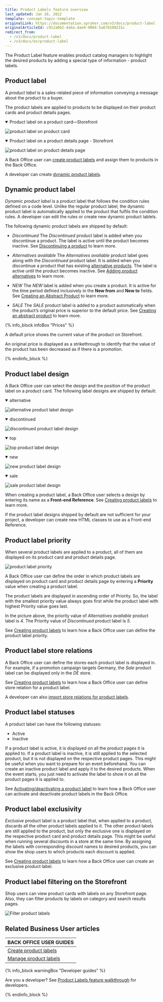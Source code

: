 ```yaml
---
title: Product Labels feature overview
last_updated: Jan 26, 2022
template: concept-topic-template
originalLink: https://documentation.spryker.com/v3/docs/product-label
originalArticleId: c912a0b2-4a6a-4ae9-9004-5a678198231c
redirect_from:
  - /v3/docs/product-label
  - /v3/docs/en/product-label
---
```


The Product Label feature enables product catalog managers to highlight the desired products by adding a special type of information - product labels.


## Product label

A *product label* is a sales-related piece of information conveying a message about the product to a buyer.

The product labels are applied to products to be displayed on their product cards and product details pages.

<details open>

<summary markdown='span'>Product label on a product card—Storefront</summary>

![product label on product card](https://spryker.s3.eu-central-1.amazonaws.com/docs/Features/Product+Management/Product+Label/Product+Label+Feature+Overview/product-label-on-product-card.png)

</details>

 <details open>
<summary markdown='span'>Product label on a product details page - Storefront</summary>

![product label on product details page](https://spryker.s3.eu-central-1.amazonaws.com/docs/Features/Product+Management/Product+Label/Product+Label+Feature+Overview/product-label-on-product-details-page.png)

</details>

A Back Office user can [create product labels](/docs/scos/user/back-office-user-guides/{{page.version}}/merchandising/product-labels/creating-product-labels.html) and assign them to products in the Back Office.

A developer can create [dynamic product labels](#dynamic-product-label).


## Dynamic product label
*Dynamic product label* is a product label that follows the condition rules defined on a code level. Unlike the regular product label, the dynamic product label is automatically applied to the product that fulfils the condition rules. A developer can edit the rules or create new dynamic product lablels.

The following dynamic product labels are shipped by default:
* *Discontinued*
The *Discontinued* product label is added when you discontinue a product. The label is active until the product becomes inactive. See [Discontinuing a product](/docs/scos/user/back-office-user-guides/{{page.version}}/catalog/products/managing-products/discontinuing-products.html) to learn more.

* *Alternatives available*
The *Alternatives available* product label goes along with the *Discontinued* product label. It is added when you discontinue a product that has existing [alternative products](/docs/scos/user/features/{{page.version}}/alternative-products-feature-overview.html). The label is active until the product becomes inactive. See [Adding product alternatives](/docs/scos/user/back-office-user-guides/{{page.version}}/catalog/products/managing-products/adding-product-alternatives.html) to learn more.

* *NEW*
The *NEW* label is added when you create a product. It is active for the time period defined inclusively in the **New from** and **New to** fields. See [Creating an Abstract Product](/docs/scos/user/back-office-user-guides/{{page.version}}/catalog/products/abstract-products/creating-abstract-products-and-product-bundles.html) to learn more.
* *SALE*
The *SALE* product label is added to a product automatically when the product’s original price is superior to the default price. See [Creating an abstract product](/docs/scos/user/back-office-user-guides/{{page.version}}/catalog/products/abstract-products/creating-abstract-products-and-product-bundles.html) to learn more.

{% info_block infoBox "Prices" %}

A default price shows the current value of the product on Storefront.

An original price is displayed as a strikethrough to identify that the value of the product has been decreased as if there is a promotion.

{% endinfo_block %}


## Product label design
A Back Office user can select the design and the position of the product label on a product card. The following label designs are shipped by default:

 <details open>
<summary markdown='span'>alternative</summary>

![alternative product label design](https://spryker.s3.eu-central-1.amazonaws.com/docs/Features/Product+Management/Product+Label/Product+Label+Feature+Overview/alternatives-available-product-label-design.png)

</details>


 <details open>
<summary markdown='span'>discontinued</summary>

![discontinued product label design](https://spryker.s3.eu-central-1.amazonaws.com/docs/Features/Product+Management/Product+Label/Product+Label+Feature+Overview/discontinued-product-label-design.png)

</details>


 <details open>
<summary markdown='span'>top</summary>

![top product label design](https://spryker.s3.eu-central-1.amazonaws.com/docs/Features/Product+Management/Product+Label/Product+Label+Feature+Overview/top-product-label-design.png)

</details>



 <details open>
<summary markdown='span'>new</summary>

![new product label design](https://spryker.s3.eu-central-1.amazonaws.com/docs/Features/Product+Management/Product+Label/Product+Label+Feature+Overview/new-product-label-design.png)

</details>

 <details open>
<summary markdown='span'>sale</summary>

![sale product label design](https://spryker.s3.eu-central-1.amazonaws.com/docs/Features/Product+Management/Product+Label/Product+Label+Feature+Overview/sale-product-label-design.png)

</details>

When creating a product label, a Back Office user selects a design by entering its name as a **Front-end Reference**. See [Creating product labels](/docs/scos/user/back-office-user-guides/{{page.version}}/merchandising/product-labels/creating-product-labels.html) to learn more.

If the product label designs shipped by default are not sufficient for your project, a developer can create new HTML classes to use as a Front-end Reference.


## Product label priority

When several product labels are applied to a product, all of them are displayed on its product card and product details page.

![product label priority ](https://spryker.s3.eu-central-1.amazonaws.com/docs/Features/Product+Management/Product+Label/Product+Label+Feature+Overview/alternatives-available-product-label-design.png)


A Back Office user can define the order in which product labels are displayed on product card and product details page by entering a **Priority** value when creating a product label.

The product labels are displayed in ascending order of Priority. So, the label with the smallest priority value always goes first while the product label with highest Priority value goes last.

In the picture above, the priority value of *Alternatives available* product label is *4*. The Priority value of *Discontinued* product label is *5*.

See [Creating product labels](/docs/scos/user/back-office-user-guides/{{page.version}}/merchandising/product-labels/creating-product-labels.html) to learn how a Back Office user can define the product label priority.

## Product label store relations

A Back Office user can define the stores each product label is displayed in. For example, if a promotion campaign targets Germany, the *Sale* product label can be displayed only in the *DE* store.

See [Creating product labels](/docs/scos/user/back-office-user-guides/{{page.version}}/merchandising/product-labels/creating-product-labels.html) to learn how a Back Office user can define store relation for a product label.

A developer can also [import store relations for product labels](/docs/scos/dev/data-import/{{page.version}}/data-import-categories/merchandising-setup/product-merchandising/file-details-product-label-store.csv.html).

## Product label statuses

A product label can have the following statuses:

* Active
* Inactive

If a product label is active, it is displayed on all the product pages it is applied to. If a product label is inactive, it is still applied to the selected product, but it is not displayed on the respective product pages. This might be useful when you want to prepare for an event beforehand. You can create an inactive product label and apply it to the desired products. When the event starts, you just need to activate the label to show it on all the product pages it is applied to.

See [Activating/deactivating a product label](/docs/scos/user/back-office-user-guides/{{page.version}}/merchandising/product-labels/managing-product-labels.html#editing-product-labels) to learn how a Back Office user can activate and deactivate product labels in the Back Office.

## Product label exclusivity

*Exclusive* product label is a product label that, when applied to a product, discards all the other product labels applied to it. The other product labels are still applied to the product, but only the exclusive one is displayed on the respective product card and product details page. This might be useful when running several discounts in a store at the same time. By assigning the labels with corresponding discount names to desired products, you can show the shop users to which products each discount is applied.

See [Creating product labels](/docs/scos/user/back-office-user-guides/{{page.version}}/merchandising/product-labels/creating-product-labels.html) to learn how a Back Office user can create an exclusive product label.

## Product label filtering on the Storefront

Shop users can view product cards with labels on any Storefront page. Also, they can filter products by labels on category and search results pages.

![Filter product labels](https://spryker.s3.eu-central-1.amazonaws.com/docs/Features/Product+Management/Product+Label/Product+Label+Feature+Overview/filter-labels-yves.png)

## Related Business User articles

|BACK OFFICE USER GUIDES|
|---|
| [Create product labels](/docs/scos/user/back-office-user-guides/{{page.version}}/merchandising/product-labels/creating-product-labels.html)  |
| [Manage product labels](/docs/scos/user/back-office-user-guides/{{page.version}}/merchandising/product-labels/managing-product-labels.html)  |

{% info_block warningBox "Developer guides" %}

Are you a developer? See [Product Labels feature walkthrough](/docs/scos/dev/feature-walkthroughs/{{page.version}}/product-labels-feature-walkthrough.html) for developers.

{% endinfo_block %}
